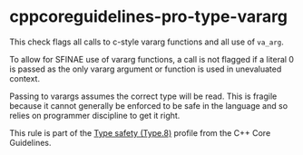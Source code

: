 # cppcoreguidelines-pro-type-vararg

This check flags all calls to c-style vararg functions and all use of
`va_arg`.

To allow for SFINAE use of vararg functions, a call is not flagged if a
literal 0 is passed as the only vararg argument or function is used in
unevaluated context.

Passing to varargs assumes the correct type will be read. This is
fragile because it cannot generally be enforced to be safe in the
language and so relies on programmer discipline to get it right.

This rule is part of the [Type safety
(Type.8)](https://isocpp.github.io/CppCoreGuidelines/CppCoreGuidelines#Pro-type-varargs)
profile from the C++ Core Guidelines.
